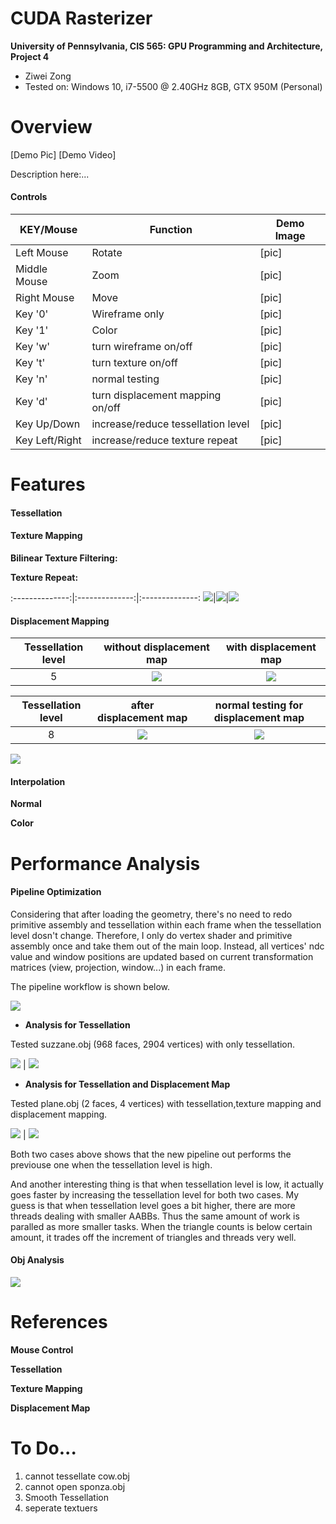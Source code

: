 CUDA Rasterizer
===============

**University of Pennsylvania, CIS 565: GPU Programming and Architecture, Project 4**

* Ziwei Zong
* Tested on: Windows 10, i7-5500 @ 2.40GHz 8GB, GTX 950M (Personal)

Overview
========================

[Demo Pic]
[Demo Video]

Description here:...

#### Controls

|  KEY/Mouse	|   Function						| Demo Image		|
|---------------|-----------------------------------|-------------------|
|Left Mouse		| Rotate							|  [pic]			|
|Middle Mouse	| Zoom								|  [pic]			|
|Right Mouse	| Move								|  [pic]			|
|Key '0'		| Wireframe only					|  [pic]			|
|Key '1'		|     Color							|  [pic]			|
|Key 'w'		| turn wireframe on/off				|  [pic]			|
|Key 't'		| turn texture on/off			    |  [pic]			|
|Key 'n'		|  normal testing					|  [pic]			|
|Key 'd'		| turn displacement mapping on/off  |  [pic]			|
|Key Up/Down	|increase/reduce tessellation level |  [pic]			|
|Key Left/Right	|increase/reduce texture repeat		|  [pic]			|

Features
========================

#### Tessellation

#### Texture Mapping

**Bilinear Texture Filtering:** 

**Texture Repeat:** 

:--------------:|:--------------:|:--------------:
![](img/UV0.png)|![](img/UV1.png)|![](img/UV2.png)

#### Displacement Mapping

Tessellation level	|without displacement map	|with displacement map
:------------------:|:-------------------------:|:-------------------:
		5			|![](img/tess_5_w.PNG)		|![](img/tess_5_d.png)

Tessellation level	|after displacement map		|normal testing for displacement map
:------------------:|:-------------------------:|:-------------------:
		8			|![](img/tess_8_.PNG)		|![](img/tess_8n.png)

![](img/DispGif.gif)

#### Interpolation

**Normal**

**Color**

Performance Analysis
========================

#### Pipeline Optimization

Considering that after loading the geometry, there's no need to redo primitive assembly and tessellation within each frame when
 the tessellation level dosn't change. Therefore, I only do vertex shader and primitive assembly once and take them out of the main loop.
 Instead, all vertices' ndc value and window positions are updated based on current transformation matrices (view, projection, window...) in each frame.

 The pipeline workflow is shown below.

![](img/Pipeline.png)


* **Analysis for Tessellation**

Tested suzzane.obj (968 faces, 2904 vertices) with only tessellation.

![](img/Suzzane_tess2.PNG) | ![](img/tess_suzanne.png)

* **Analysis for Tessellation and Displacement Map**

Tested plane.obj (2 faces, 4 vertices) with tessellation,texture mapping and displacement mapping.

![](img/Plane_tess8.PNG) | ![](img/tess_plane.png)

Both two cases above shows that the new pipeline out performs the previouse one when the tessellation level is high.

And another interesting thing is that when tessellation level is low, it actually goes faster by increasing the tessellation level for both two cases.
My guess is that when tessellation level goes a bit higher, there are more threads dealing with smaller AABBs. 
Thus the same amount of work is paralled as more smaller tasks. When the triangle counts is below certain amount, it trades off the increment of triangles and threads very well.

#### Obj Analysis

![](img/Objs.png)

References
========================

**Mouse Control**

**Tessellation**

**Texture Mapping**

**Displacement Map**

To Do...
========================
1. cannot tessellate cow.obj
2. cannot open sponza.obj
3. Smooth Tessellation
4. seperate textuers